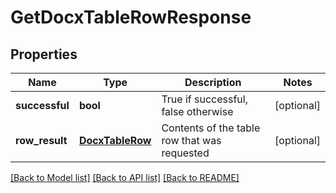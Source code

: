 # GetDocxTableRowResponse

## Properties
Name | Type | Description | Notes
------------ | ------------- | ------------- | -------------
**successful** | **bool** | True if successful, false otherwise | [optional] 
**row_result** | [**DocxTableRow**](DocxTableRow.md) | Contents of the table row that was requested | [optional] 

[[Back to Model list]](../README.md#documentation-for-models) [[Back to API list]](../README.md#documentation-for-api-endpoints) [[Back to README]](../README.md)


